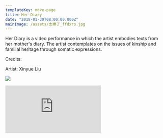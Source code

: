 ```yaml
---
templateKey: move-page
title: Her Diary
date: "2018-01-30T08:00:00.000Z"
mainImage: /assets/太棒了_ffdxro.jpg
---
```

Her Diary is a video performance in which the artist embodies texts from her mother's diary. The artist contemplates on the issues of kinship and familial heritage through somatic expressions.

Credits:

Artist: Xinyue Liu

![](/assets/太棒了_ffdxro.jpg)

<div class="lines-3"></div>

<div class="video-container"><iframe src="https://www.youtube.com/embed/B1HCq8fhvFU" class="video" frameborder="0" allow="accelerometer; autoplay; encrypted-media; gyroscope; picture-in-picture" allowfullscreen></iframe></div>

<div class="lines-3"></div>
